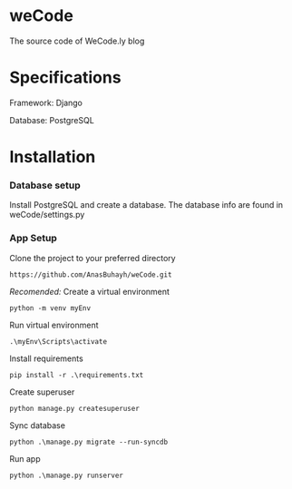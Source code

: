 # weCode
The source code of WeCode.ly blog

# Specifications
Framework: Django

Database: PostgreSQL

# Installation

### Database setup

Install PostgreSQL and create a database. The database info are found in weCode/settings.py

### App Setup

Clone the project to your preferred directory

`https://github.com/AnasBuhayh/weCode.git`

*Recomended:* Create a virtual environment

`python -m venv myEnv`

Run virtual environment

`.\myEnv\Scripts\activate`

Install requirements

`pip install -r .\requirements.txt`

Create superuser

`python manage.py createsuperuser`

Sync database

`python .\manage.py migrate --run-syncdb`

Run app

`python .\manage.py runserver`

